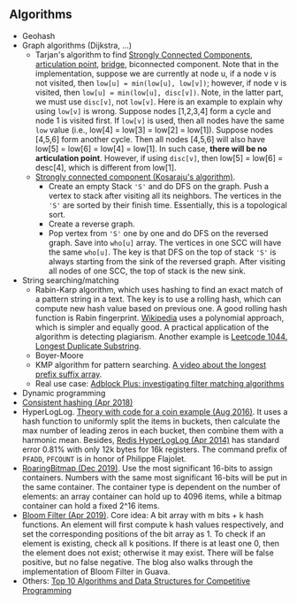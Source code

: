 
## Algorithms
* Geohash
* Graph algorithms (Dijkstra, ...)
  * Tarjan's algorithm to find [Strongly Connected Components](https://www.geeksforgeeks.org/tarjan-algorithm-find-strongly-connected-components/), [articulation point](https://www.geeksforgeeks.org/articulation-points-or-cut-vertices-in-a-graph/), [bridge](https://www.geeksforgeeks.org/bridge-in-a-graph/), biconnected component. Note that in the implementation, suppose we are currently at node u, if a node v is not visited, then `low[u] = min(low[u], low[v])`; however, if node v is visited, then `low[u] = min(low[u], disc[v])`. Note, in the latter part, we must use `disc[v]`, not `low[v]`. Here is an example to explain why using `low[v]` is wrong. Suppose nodes [1,2,3,4] form a cycle and node 1 is visited first. If `low[v]` is used, then all nodes have the same `low` value (i.e., low[4] = low[3] = low[2] = low[1]). Suppose nodes [4,5,6] form another cycle. Then all nodes [4,5,6] will also have low[5] = low[6] = low[4] = low[1]. In such case, **there will be no articulation point**. However, if using `disc[v]`, then low[5] = low[6] = desc[4], which is different from low[1].
  * [Strongly connected component (Kosaraju's algorithm)](https://www.geeksforgeeks.org/strongly-connected-components).
    * Create an empty Stack `'S'` and do DFS on the graph. Push a vertex to stack after visiting all its neighbors. The vertices in the `'S'` are sorted by their finish time.  Essentially, this is a topological sort.
    * Create a reverse graph.
    * Pop vertex from `'S'` one by one and do DFS on the reversed graph. Save into `who[u]` array. The vertices in one SCC will have the same `who[u]`. The key is that DFS on the top of stack `'S'` is always starting from the sink of the reversed graph. After visiting all nodes of one SCC, the top of stack is the new sink.
* String searching/matching
  * Rabin-Karp algorithm, which uses hashing to find an exact match of a pattern string in a text. The key is to use a rolling hash, which can compute new hash value based on previous one. A good rolling hash function is Rabin fingerprint. [Wikipedia](https://en.wikipedia.org/wiki/Rabin%E2%80%93Karp_algorithm) uses a polynomial approach, which is simpler and equally good. A practical application of the algorithm is detecting plagiarism. Another example is [Leetcode 1044. Longest Duplicate Substring](https://leetcode.com/problems/longest-duplicate-substring/).
  * Boyer-Moore
  * KMP algorithm for pattern searching. [A video about the longest prefix suffix array](https://www.youtube.com/watch?v=tWDUjkMv6Lc&feature=youtu.be).
  * Real use case: [Adblock Plus: investigating filter matching algorithms](https://adblockplus.org/blog/investigating-filter-matching-algorithms)
* Dynamic programming
* [Consistent hashing (Apr 2018)](https://juejin.im/post/5ae1476ef265da0b8d419ef2)
* HyperLogLog. [Theory with code for a coin example (Aug 2016)](https://thoughtbot.com/blog/hyperloglogs-in-redis#the-theory-behind-hyperloglogs). It uses a hash function to uniformly split the items in buckets, then calculate the max number of leading zeros in each bucket, then combine them with a harmonic mean. Besides, [Redis HyperLogLog (Apr 2014)](http://antirez.com/news/75) has standard error 0.81% with only 12k bytes for 16k registers. The command prefix of `PFADD`, `PFCOUNT` is in honor of Philippe Flajolet.
* [RoaringBitmap (Dec 2019)](https://www.jianshu.com/p/818ac4e90daf). Use the most significant 16-bits to assign containers. Numbers with the same most significant 16-bits will be put in the same container. The container type is dependent on the number of elements: an array container can hold up to 4096 items, while a bitmap container can hold a fixed 2^16 items.
* [Bloom Filter (Apr 2019)](https://www.jianshu.com/p/bef2ec1c361f). Core idea: A bit array with m bits + k hash functions. An element will first compute k hash values respectively, and set the corresponding positions of the bit array as 1. To check if an element is existing, check all k positions. If there is at least one 0, then the element does not exist; otherwise it may exist. There will be false positive, but no false negative. The blog also walks through the implementation of Bloom Filter in Guava.
* Others: [Top 10 Algorithms and Data Structures for Competitive Programming](https://www.geeksforgeeks.org/top-algorithms-and-data-structures-for-competitive-programming/)
